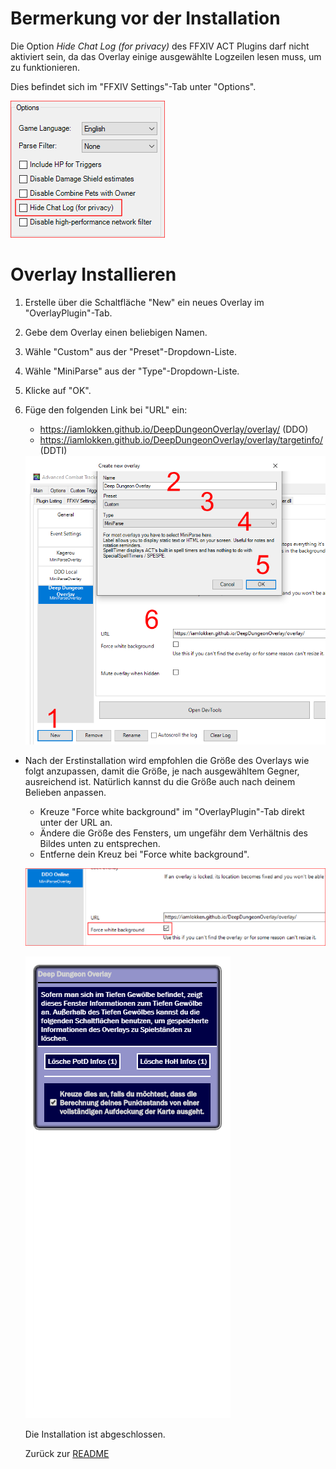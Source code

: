 # Bermerkung vor der Installation

Die Option _Hide Chat Log (for privacy)_ des FFXIV ACT Plugins darf nicht aktiviert sein, da das Overlay einige ausgewählte Logzeilen lesen muss, um zu funktionieren.

Dies befindet sich im "FFXIV Settings"-Tab unter "Options".

<img src="Install02.png">

# Overlay Installieren

1. Erstelle über die Schaltfläche "New" ein neues Overlay im "OverlayPlugin"-Tab.
2. Gebe dem Overlay einen beliebigen Namen.
3. Wähle "Custom" aus der "Preset"-Dropdown-Liste.
4. Wähle "MiniParse" aus der "Type"-Dropdown-Liste.
5. Klicke auf "OK".
6. Füge den folgenden Link bei "URL" ein:
	* https://iamlokken.github.io/DeepDungeonOverlay/overlay/ (DDO)
	* https://iamlokken.github.io/DeepDungeonOverlay/overlay/targetinfo/ (DDTI)

	<img src="Install01.png">
	
- Nach der Erstinstallation wird empfohlen die Größe des Overlays wie folgt anzupassen, damit die Größe, je nach ausgewähltem Gegner, ausreichend ist. Natürlich kannst du die Größe auch nach deinem Belieben anpassen.
	- Kreuze "Force white background" im "OverlayPlugin"-Tab direkt unter der URL an.
	- Ändere die Größe des Fensters, um ungefähr dem Verhältnis des Bildes unten zu entsprechen.
	- Entferne dein Kreuz bei "Force white background".

	
	![Setup2](Resize02.png?raw=true)
	
	![Setup](Resize01.png?raw=true) 
	
	Die Installation ist abgeschlossen.
	
	Zurück zur [README](README_DE.md)
